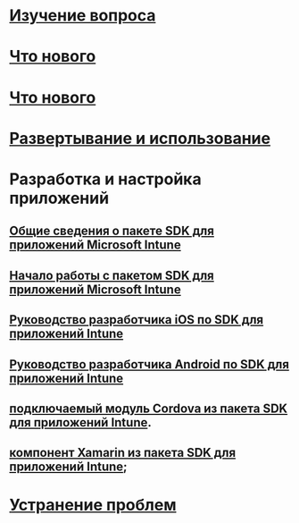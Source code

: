 # [Изучение вопроса](/intune/understand-explore/introduction-to-microsoft-intune)
# [Что нового](/intune/whats-new/whats-new-in-microsoft-intune)
# [Что нового](/intune/whats-new/whats-new-in-microsoft-intune)
# [Развертывание и использование](/intune/deploy-use/overview-of-device-and-app-lifecycles-in-microsoft-intune)
# Разработка и настройка приложений
## [Общие сведения о пакете SDK для приложений Microsoft Intune](intune-app-sdk.md)
## [Начало работы с пакетом SDK для приложений Microsoft Intune](intune-app-sdk-get-started.md)
## [Руководство разработчика iOS по SDK для приложений Intune](intune-app-sdk-ios.md)
## [Руководство разработчика Android по SDK для приложений Intune](intune-app-sdk-android.md)
## [подключаемый модуль Cordova из пакета SDK для приложений Intune](intune-app-sdk-cordova.md).
## [компонент Xamarin из пакета SDK для приложений Intune](intune-app-sdk-xamarin.md);
# [Устранение проблем](/intune/troubleshoot/how-to-get-support-for-microsoft-intune)


<!--HONumber=Nov16_HO4-->


